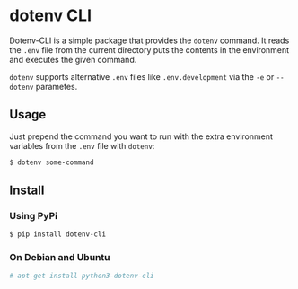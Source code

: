 # dotenv CLI

Dotenv-CLI is a simple package that provides the `dotenv` command. It
reads the `.env` file from the current directory puts the contents in
the environment and executes the given command.

`dotenv` supports alternative `.env` files like `.env.development` via
the `-e` or `--dotenv` parametes.

## Usage

Just prepend the command you want to run with the extra environment
variables from the `.env` file with `dotenv`:

```bash
$ dotenv some-command
```

## Install

### Using PyPi

```bash
$ pip install dotenv-cli
```

### On Debian and Ubuntu

```bash
# apt-get install python3-dotenv-cli
```

